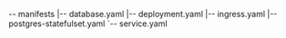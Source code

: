 -- manifests
    |-- database.yaml
    |-- deployment.yaml
    |-- ingress.yaml
    |-- postgres-statefulset.yaml
    `-- service.yaml